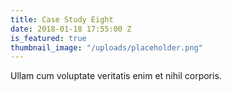 ```yaml
---
title: Case Study Eight
date: 2018-01-18 17:55:00 Z
is_featured: true
thumbnail_image: "/uploads/placeholder.png"
---
```


Ullam cum voluptate veritatis enim et nihil corporis.